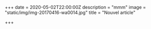 +++
date = 2020-05-02T22:00:00Z
description = "mmm"
image = "static/img/img-20170416-wa0014.jpg"
title = "Nouvel article"

+++

